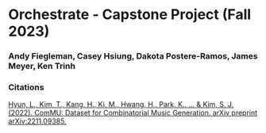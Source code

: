 # Orchestrate - Capstone Project (Fall 2023)

### Andy Fiegleman, Casey Hsiung, Dakota Postere-Ramos, James Meyer, Ken Trinh




### Citations

[Hyun, L., Kim, T., Kang, H., Ki, M., Hwang, H., Park, K., ... & Kim, S. J. (2022). ComMU: Dataset for Combinatorial Music Generation. arXiv preprint arXiv:2211.09385.](https://pozalabs.github.io/ComMU/)
